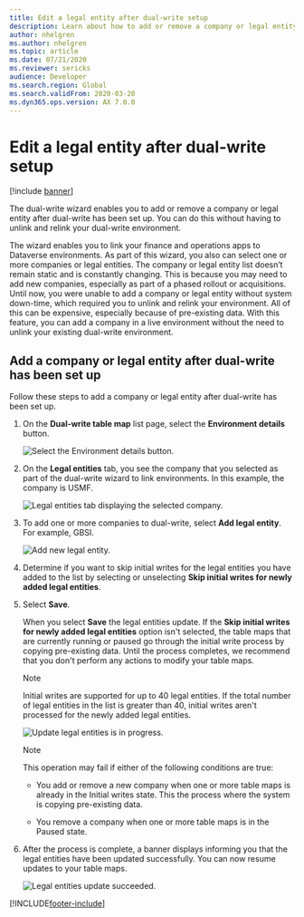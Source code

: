 ```yaml
---
title: Edit a legal entity after dual-write setup
description: Learn about how to add or remove a company or legal entity after dual-write has been set up, including a step-by-step overview.
author: nhelgren
ms.author: nhelgren
ms.topic: article
ms.date: 07/21/2020
ms.reviewer: sericks
audience: Developer
ms.search.region: Global
ms.search.validFrom: 2020-03-20
ms.dyn365.ops.version: AX 7.0.0
---
```


# Edit a legal entity after dual-write setup 

[!include [banner](../../includes/banner.md)]


The dual-write wizard enables you to add or remove a company or legal entity after dual-write has been set up. You can do this without having to unlink and relink your dual-write environment. 

The wizard enables you to link your finance and operations apps to Dataverse environments. As part of this wizard, you also can select one or more companies or legal entities. The company or legal entity list doesn’t remain static and is constantly changing. This is because you may need to add new companies, especially as part of a phased rollout or acquisitions. Until now, you were unable to add a company or legal entity without system down-time, which required you to unlink and relink your environment. All of this can be expensive, especially because of pre-existing data. With this feature, you can add a company in a live environment without the need to unlink your existing dual-write environment.

## Add a company or legal entity after dual-write has been set up 

Follow these steps to add a company or legal entity after dual-write has been set up.

1. On the **Dual-write table map** list page, select the **Environment details** button.

   ![Select the Environment details button.](media/select-environment-details.png)

1. On the **Legal entities** tab, you see the company that you selected as part of the dual-write wizard to link environments. In this example, the company is USMF.

   ![Legal entities tab displaying the selected company.](media/legal-entities.png)

1. To add one or more companies to dual-write, select **Add legal entity**. For example, GBSI.

   ![Add new legal entity.](media/add-legal-entity.png)

1. Determine if you want to skip initial writes for the legal entities you have added to the list by selecting or unselecting **Skip initial writes for newly added legal entities**.
1. Select **Save**.

   When you select **Save** the legal entities update. If the **Skip initial writes for newly added legal entities** option isn't selected, the table maps that are currently running or paused go through the initial write process by copying pre-existing data. Until the process completes, we recommend that you don't perform any actions to modify your table maps. 

   > [!NOTE]
   > Initial writes are supported for up to 40 legal entities. If the total number of legal entities in the list is greater than 40, initial writes aren't processed for the newly added legal entities.

   ![Update legal entities is in progress.](media/update-progress.png)

   >[!NOTE]
   > This operation may fail if either of the following conditions are true: 
   >
   > * You add or remove a new company when one or more table maps is already in the Initial writes state. This the process where the system is copying pre-existing data. 
   >
   > * You remove a company when one or more table maps is in the Paused state. 

1. After the process is complete, a banner displays informing you that the legal entities have been updated successfully. You can now resume updates to your table maps. 

   ![Legal entities update succeeded.](media/legal-entities-updated.png)



[!INCLUDE[footer-include](../../../../includes/footer-banner.md)]
